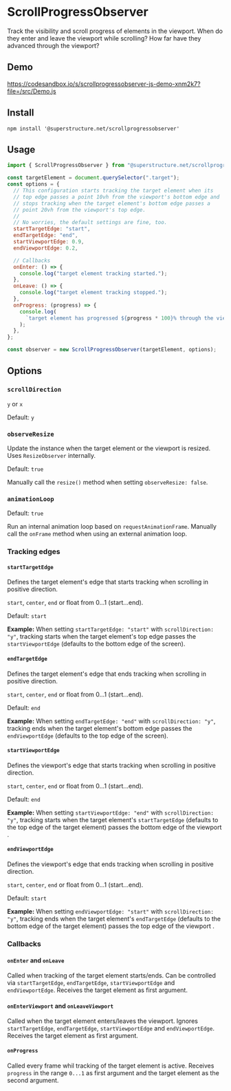 # ScrollProgressObserver

Track the visibility and scroll progress of elements in the viewport.
When do they enter and leave the viewport while scrolling? How far have they advanced through the viewport?

## Demo

https://codesandbox.io/s/scrollprogressobserver-js-demo-xnm2k7?file=/src/Demo.js

## Install

`npm install '@superstructure.net/scrollprogressobserver'`

## Usage

```js
import { ScrollProgressObserver } from "@superstructure.net/scrollprogressobserver";

const targetElement = document.querySelector(".target");
const options = {
  // This configuration starts tracking the target element when its
  // top edge passes a point 10vh from the viewport's bottom edge and
  // stops tracking when the target element's bottom edge passes a
  // point 20vh from the viewport's top edge.
  //
  // No worries, the default settings are fine, too.
  startTargetEdge: "start",
  endTargetEdge: "end",
  startViewportEdge: 0.9,
  endViewportEdge: 0.2,

  // Callbacks
  onEnter: () => {
    console.log("target element tracking started.");
  },
  onLeave: () => {
    console.log("target element tracking stopped.");
  },
  onProgress: (progress) => {
    console.log(
      `target element has progressed ${progress * 100}% through the viewport.`
    );
  },
};

const observer = new ScrollProgressObserver(targetElement, options);
```

## Options

### `scrollDirection`

`y` or `x`

Default: `y`

### `observeResize`

Update the instance when the target element or the viewport is resized. Uses `ResizeObserver` internally.

Default: `true`

Manually call the `resize()` method when setting `observeResize: false`.

### `animationLoop`

Default: `true`

Run an internal animation loop based on `requestAnimationFrame`.
Manually call the `onFrame` method when using an external animation loop.

### Tracking edges

#### `startTargetEdge`

Defines the target element's edge that starts tracking when scrolling in positive direction.

`start`, `center`, `end` or float from 0...1 (start...end).

Default: `start`

**Example:** When setting `startTargetEdge: "start"` with `scrollDirection: "y"`, tracking starts when the target element's top edge passes the `startViewportEdge` (defaults to the bottom edge of the screen).

#### `endTargetEdge`

Defines the target element's edge that ends tracking when scrolling in positive direction.

`start`, `center`, `end` or float from 0...1 (start...end).

Default: `end`

**Example:** When setting `endTargetEdge: "end"` with `scrollDirection: "y"`, tracking ends when the target element's bottom edge passes the `endViewportEdge` (defaults to the top edge of the screen).

#### `startViewportEdge`

Defines the viewport's edge that starts tracking when scrolling in positive direction.

`start`, `center`, `end` or float from 0...1 (start...end).

Default: `end`

**Example:** When setting `startViewportEdge: "end"` with `scrollDirection: "y"`, tracking starts when the target element's `startTargetEdge` (defaults to the top edge of the target element) passes the bottom edge of the viewport .

#### `endViewportEdge`

Defines the viewport's edge that ends tracking when scrolling in positive direction.

`start`, `center`, `end` or float from 0...1 (start...end).

Default: `start`

**Example:** When setting `endViewportEdge: "start"` with `scrollDirection: "y"`, tracking ends when the target element's `endTargetEdge` (defaults to the bottom edge of the target element) passes the top edge of the viewport .

### Callbacks

#### `onEnter` and `onLeave`

Called when tracking of the target element starts/ends. Can be controlled via `startTargetEdge`, `endTargetEdge`, `startViewportEdge` and `endViewportEdge`. Receives the target element as first argument.

#### `onEnterViewport` and `onLeaveViewport`

Called when the target element enters/leaves the viewport. Ignores `startTargetEdge`, `endTargetEdge`, `startViewportEdge` and `endViewportEdge`. Receives the target element as first argument.

#### `onProgress`

Called every frame whil tracking of the target element is active. Receives `progress` in the range `0...1` as first argument and the target element as the second argument.

